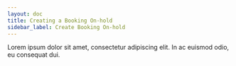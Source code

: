```yaml
---
layout: doc
title: Creating a Booking On-hold
sidebar_label: Create Booking On-hold
---
```


Lorem ipsum dolor sit amet, consectetur adipiscing elit. In ac euismod odio, eu consequat dui.